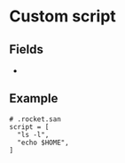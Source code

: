 # Custom script

## Fields

-

## Example

```san
# .rocket.san
script = [
  "ls -l",
  "echo $HOME",  
]
```
